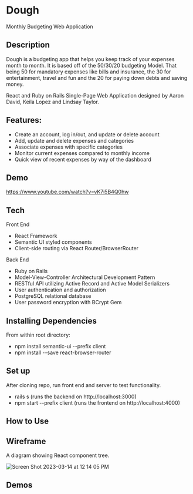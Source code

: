# Dough
Monthly Budgeting Web Application

## Description
Dough is a budgeting app that helps you keep track of your expenses month to month. It is based off of the 50/30/20 budgeting Model. That being 50 for mandatory expenses like bills and insurance, the 30 for entertainment, travel and fun and the 20 for paying down debts and saving money.  

React and Ruby on Rails Single-Page Web Application designed by Aaron David, Keila Lopez and Lindsay Taylor.

## Features:
- Create an account, log in/out, and update or delete account
- Add, update and delete expenses and categories
- Associate expenses with specific categories
- Monitor current expenses compared to monthly income 
- Quick view of recent expenses by way of the dashboard

## Demo
https://www.youtube.com/watch?v=vK7i5B4Q0hw 

## Tech
Front End
- React Framework
- Semantic UI styled components
- Client-side routing via React Router/BrowserRouter

Back End
- Ruby on Rails
- Model-View-Controller Architectural Development Pattern
- RESTful API utilizing Active Record and Active Model Serializers
- User authentication and authorization
- PostgreSQL relational database
- User password encryption with BCrypt Gem

## Installing Dependencies
From within root directory: 

- npm install semantic-ui --prefix client
- npm install --save react-browser-router

## Set up

After cloning repo, run front end and server to test functionality.

- rails s (runs the backend on http://localhost:3000)
- npm start --prefix client (runs the frontend on http://localhost:4000)

## How to Use


## Wireframe
A diagram showing React component tree.

![Screen Shot 2023-03-14 at 12 14 05 PM](https://user-images.githubusercontent.com/112502342/225085152-3f08c579-cebc-4450-af0e-709b4ee4feb2.png)


## Demos

